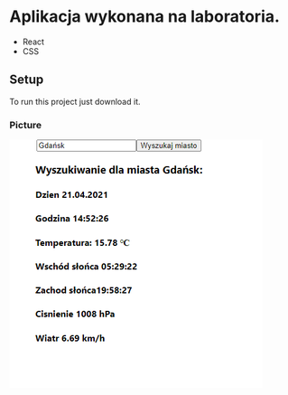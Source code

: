 # Aplikacja wykonana na laboratoria.

- React
- CSS
## Setup
To run this project just download it.
### Picture
![Screenshot 1](readme__pic/przyklad.png)
